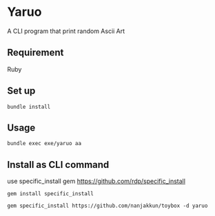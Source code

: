 # Yaruo

A CLI program that print random Ascii Art

## Requirement

Ruby

## Set up

```
bundle install
```

## Usage

```
bundle exec exe/yaruo aa
```

## Install as CLI command

use specific_install gem
https://github.com/rdp/specific_install

```
gem install specific_install

gem specific_install https://github.com/nanjakkun/toybox -d yaruo
```
